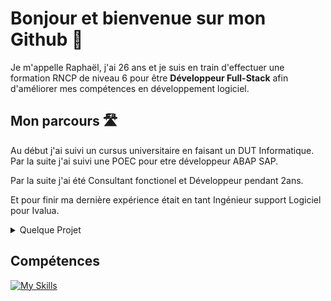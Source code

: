 # Bonjour et bienvenue sur mon Github 👋

Je m'appelle Raphaël, j'ai 26 ans et je suis en train d'effectuer une formation RNCP de niveau 6 pour être **Développeur Full-Stack** afin d'améliorer mes compétences en développement logiciel.

## Mon parcours 🛣

Au début j'ai suivi un cursus universitaire en faisant un DUT Informatique. Par la suite j'ai suivi une POEC pour etre développeur ABAP SAP.

Par la suite j'ai été Consultant fonctionel et Développeur pendant 2ans.

Et pour finir ma dernière expérience était en tant Ingénieur support Logiciel pour Ivalua.

<details>
    <summary>Quelque Projet</summary>
    
1. La meteo

    Un site simple qui permet d'afficher la météo actuelle et les prévisions des 7 prochains jours. https://sionra.github.io/index.html
2. La bataille naval

    Un petit projet pour apprendre le C# et refaire le jeu de la bataille naval en C# utilisant uniquement la console.
3. 
</details>

## Compétences
[![My Skills](https://skillicons.dev/icons?i=js,html,css,java,angular,nodejs,spring,mysql,git,cs,py&perline=4)](https://skillicons.dev)


<!--
**Sionra/Sionra** is a ✨ _special_ ✨ repository because its `README.md` (this file) appears on your GitHub profile.

Here are some ideas to get you started:

- 🔭 I’m currently working on ...
- 🌱 I’m currently learning ...
- 👯 I’m looking to collaborate on ...
- 🤔 I’m looking for help with ...
- 💬 Ask me about ...
- 📫 How to reach me: ...
- 😄 Pronouns: ...
- ⚡ Fun fact: ...
-->

